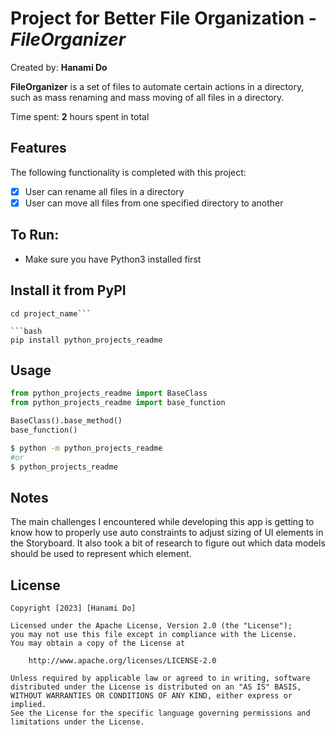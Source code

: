 # Project for Better File Organization - *FileOrganizer*

Created by: **Hanami Do**

**FileOrganizer** is a set of files to automate certain actions in a directory, such as mass renaming and mass moving of all files in a directory. 

Time spent: **2** hours spent in total

## Features

The following functionality is completed with this project:

- [X] User can rename all files in a directory
- [X] User can move all files from one specified directory to another

## To Run:
- Make sure you have Python3 installed first
  
## Install it from PyPI

```git clone https://github.com/author_name/project_urlname project_name
cd project_name```

```bash
pip install python_projects_readme
```

## Usage

```py
from python_projects_readme import BaseClass
from python_projects_readme import base_function

BaseClass().base_method()
base_function()
```

```bash
$ python -m python_projects_readme
#or
$ python_projects_readme
```
## Notes

The main challenges I encountered while developing this app is getting to know how to properly use auto constraints to adjust sizing of UI elements in the Storyboard. It also took a bit of research to figure out which data models should be used to represent which element. 

## License

    Copyright [2023] [Hanami Do]

    Licensed under the Apache License, Version 2.0 (the "License");
    you may not use this file except in compliance with the License.
    You may obtain a copy of the License at

        http://www.apache.org/licenses/LICENSE-2.0

    Unless required by applicable law or agreed to in writing, software
    distributed under the License is distributed on an "AS IS" BASIS,
    WITHOUT WARRANTIES OR CONDITIONS OF ANY KIND, either express or implied.
    See the License for the specific language governing permissions and
    limitations under the License.
